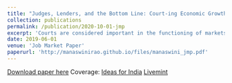 ```yaml
---
title: "Judges, Lenders, and the Bottom Line: Court-ing Economic Growth in India"
collection: publications
permalink: /publication/2020-10-01-jmp
excerpt: 'Courts are considered important in the functioning of markets, and yet, there is limited causal evidence showing this. This paper estimates the causal effects of courts effectiveness on formal sector firm outcomes, illustrating ex-post contract enforcement in local credit markets as an important channel. To show this, I construct a novel panel dataset on court-level variables from 6 million trial-level data across 195 district courts in India and exploit quasi-random variation in judge vacancy for causal identification. There are three key implications of this paper. First, reducing marginal judge vacancy reduces court backlog by 6%. Second, this stimulates bank lending in local credit markets through improved liquidity from debt recoveries. Third, this affects credit availability, production, and profitability of firms located within the court’s jurisdiction. The results imply an 8:1 benefit to cost ratio of reducing marginal vacancy.'
date: 2019-06-01
venue: 'Job Market Paper'
paperurl: 'http://manaswinirao.github.io/files/manaswini_jmp.pdf'
---
```


<span style="color:blue">[Download paper here](http://manaswinirao.github.io/files/manaswini_jmp.pdf)</span>
Coverage: <span style="color:blue">[Ideas for India](https://www.ideasforindia.in/topics/governance/how-district-courts-influence-firm-growth.html)</span>
<span style="color:blue">[Livemint](https://www.livemint.com/news/india/how-hiring-more-judges-can-spur-firm-growth-11580904188976.html)</span>